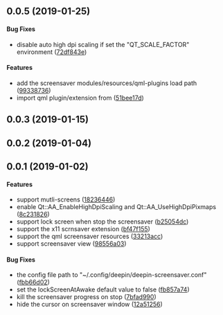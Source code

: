 <a name="0.0.5"></a>
## 0.0.5 (2019-01-25)


#### Bug Fixes

*   disable auto high dpi scaling if set the "QT_SCALE_FACTOR" environment ([72df843e](https://github.com/linuxdeepin/deepin-screensaver/commit/72df843e2f5781ad3dd391120571076566aae835))

#### Features

*   add the screensaver modules/resources/qml-plugins load path ([99338736](https://github.com/linuxdeepin/deepin-screensaver/commit/993387364dda159ec141662290b69cd84447bd94))
*   import qml plugin/extension from ([51bee17d](https://github.com/linuxdeepin/deepin-screensaver/commit/51bee17d3d0fdb6dbfa3794424f8e8f388fb852c))



<a name="0.0.3"></a>
## 0.0.3 (2019-01-15)




<a name="0.0.2"></a>
## 0.0.2 (2019-01-04)




<a name="0.0.1"></a>
## 0.0.1 (2019-01-02)


#### Features

*   support mutli-screens ([18236446](18236446))
*   enable Qt::AA_EnableHighDpiScaling and Qt::AA_UseHighDpiPixmaps ([8c231826](8c231826))
*   support lock screen when stop the screensaver ([b25054dc](b25054dc))
*   support the x11 scrnsaver extension ([bf47f155](bf47f155))
*   support the qml screensaver resources ([33213acc](33213acc))
*   support screensaver view ([98556a03](98556a03))

#### Bug Fixes

*   the config file path to "~/.config/deepin/deepin-screensaver.conf" ([fbb66d02](fbb66d02))
*   set the lockScreenAtAwake default value to false ([fb857a74](fb857a74))
*   kill the screensaver progress on stop ([7bfad990](7bfad990))
*   hide the cursor on screensaver window ([12a51256](12a51256))



